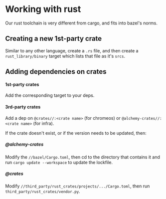 # Working with rust

Our rust toolchain is very different from cargo, and fits into bazel's norms.

## Creating a new 1st-party crate
Similar to any other language, create a `.rs` file, and then create a `rust_library/binary` target which lists that file as it's `srcs`.

## Adding dependencies on crates
#### 1st-party crates
Add the corresponding target to your deps.

#### 3rd-party crates
Add a dep on `@crates//:<crate name>` (for chromeos) or `@alchemy-crates//:<crate name>` (for infra).

If the crate doesn't exist, or if the version needs to be updated, then:

##### @alchemy-crates
Modify the `//bazel/Cargo.toml`, then cd to the directory that contains it and run `cargo update --workspace` to update the lockfile.

##### @crates
Modify `//third_party/rust_crates/projects/.../Cargo.toml`, then run `third_party/rust_crates/vendor.py`.
